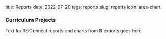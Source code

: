title: Reports
date: 2022-07-20
tags: reports
slug: reports
icon: area-chart

### Curriculum Projects

Text for RE:Connect reports and charts from R exports goes here